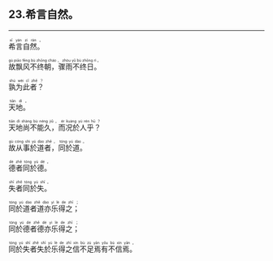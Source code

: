 ## 23.希言自然。
---


<ruby><rb> 希言自然。 </rb> <rt>xī  yán  zì  rán 。</rt></ruby>

<ruby><rb> 故飘风不终朝，骤雨不终日。 </rb> <rt>gù  piāo  fēng  bù  zhōng  cháo ， zhòu  yǔ  bù  zhōng  rì 。</rt></ruby>

<ruby><rb> 孰为此者？ </rb> <rt>shú  wèi  cǐ  zhě ？</rt></ruby>

<ruby><rb> 天地。 </rb> <rt>tiān  dì 。</rt></ruby>

<ruby><rb> 天地尚不能久，而况於人乎？ </rb> <rt>tiān  dì  shàng  bù  néng  jiǔ ， ér  kuàng  yú  rén  hū ？</rt></ruby>

<ruby><rb> 故从事於道者，同於道。 </rb> <rt>gù  cóng  shì  yú  dào  zhě ， tóng  yú  dào 。</rt></ruby>

<ruby><rb> 德者同於德。 </rb> <rt>dé  zhě  tóng  yú  dé 。</rt></ruby>

<ruby><rb> 失者同於失。 </rb> <rt>shī  zhě  tóng  yú  shī 。</rt></ruby>

<ruby><rb> 同於道者道亦乐得之； </rb> <rt>tóng  yú  dào  zhě  dào  yì  lè  de  zhī ；</rt></ruby>

<ruby><rb> 同於德者德亦乐得之； </rb> <rt>tóng  yú  dé  zhě  dé  yì  lè  de  zhī ；</rt></ruby>

<ruby><rb> 同於失者失於乐得之信不足焉有不信焉。 </rb> <rt>tóng  yú  shī  zhě  shī  yú  lè  de  zhī  xìn  bù  zú  yān  yǒu  bù  xìn  yān 。</rt></ruby>

